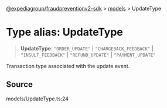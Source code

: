 [@expediagroup/fraudpreventionv2-sdk](../../index.md) > [models](../index.md) > UpdateType

# Type alias: UpdateType

> **UpdateType**: `"ORDER_UPDATE"` \| `"CHARGEBACK_FEEDBACK"` \| `"INSULT_FEEDBACK"` \| `"REFUND_UPDATE"` \| `"PAYMENT_UPDATE"`

Transaction type associated with the update event.

## Source

models/UpdateType.ts:24

